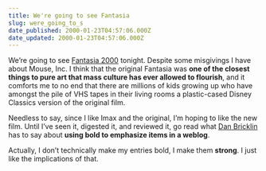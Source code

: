 ```yaml
---
title: We're going to see Fantasia
slug: were_going_to_s
date_published: 2000-01-23T04:57:06.000Z
date_updated: 2000-01-23T04:57:06.000Z
---
```


We’re going to see [Fantasia 2000](http://disney.go.com/DisneyPictures/fantasia2000/index.html) tonight. Despite some misgivings I have about Mouse, Inc. I think that the original Fantasia was **one of the closest things to pure art that mass culture has ever allowed to flourish**, and it comforts me to no end that there are millions of kids growing up who have amongst the pile of VHS tapes in their living rooms a plastic-cased Disney Classics version of the original film.

Needless to say, since I like Imax and the original, I’m hoping to like the new film. Until I’ve seen it, digested it, and reviewed it, go read what [Dan Bricklin](http://danbricklin.com/log/boldreactions.htm) has to say about **using bold to emphasize items in a weblog**.

Actually, I don’t technically make my entries bold, I make them **strong**. I just like the implications of that.
